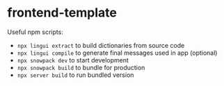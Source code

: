 # frontend-template

Useful npm scripts:

- `npx lingui extract` to build dictionaries from source code
- `npx lingui compile` to generate final messages used in app (optional)
- `npx snowpack dev` to start development
- `npx snowpack build` to bundle for production
- `npx server build` to run bundled version